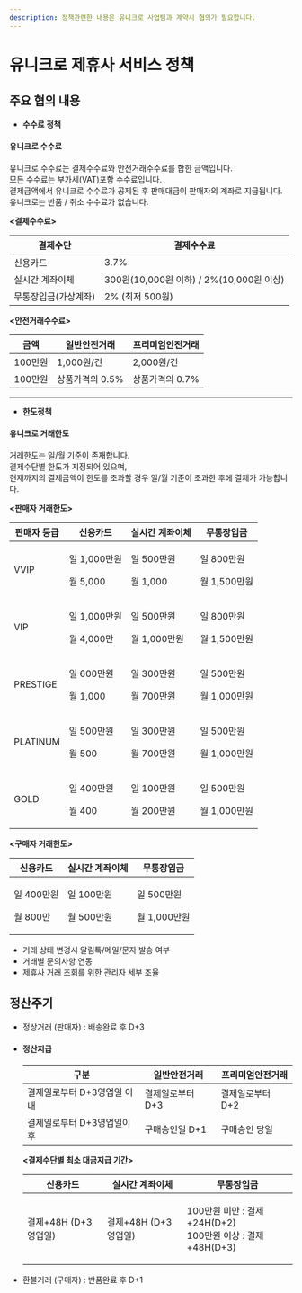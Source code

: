 ```yaml
---
description: 정책관련한 내용은 유니크로 사업팀과 계약시 협의가 필요합니다.
---
```


# 유니크로 제휴사 서비스 정책



## 주요 협의 내용

* **수수료 정책**

#### 유니크로 수수료

유니크로 수수료는 결제수수료와 안전거래수수료를 합한 금액입니다.\
모든 수수료는 부가세(VAT)포함 수수료입니다.\
결제금액에서 유니크로 수수료가 공제된 후 판매대금이 판매자의 계좌로 지급됩니다.\
유니크로는 반품 / 취소 수수료가 없습니다.

**<결제수수료>**

| 결제수단        | 결제수수료                             |
| ----------- | --------------------------------- |
| 신용카드        | 3.7%                              |
| 실시간 계좌이체    | 300원(10,000원 이하) / 2%(10,000원 이상) |
| 무통장입금(가상계좌) | 2% (최저 500원)                      |

**<안전거래수수료>**

| 금액     | 일반안전거래     | 프리미엄안전거래   |
| ------ | ---------- | ---------- |
| 100만원  | 1,000원/건   | 2,000원/건   |
| 100만원  | 상품가격의 0.5% | 상품가격의 0.7% |

****

* **한도정책**&#x20;

#### 유니크로 거래한도

거래한도는 일/월 기준이 존재합니다.\
결제수단별 한도가 지정되어 있으며, \
현재까지의 결제금액이 한도를 초과할 경우 일/월 기준이 초과한 후에 결제가 가능합니다.

**<판매자 거래한도>**

| 판매자 등급   | 신용카드                            | 실시간 계좌이체                       | 무통장입금                          |
| -------- | ------------------------------- | ------------------------------ | ------------------------------ |
| VVIP     | <p>일 1,000만원</p><p>월 5,000</p>  | <p>일 500만원</p><p>월 1,000</p>   | <p>일 800만원</p><p>월 1,500만원</p> |
| VIP      | <p>일 1,000만원</p><p>월 4,000만</p> | <p>일 500만원</p><p>월 1,000만원</p> | <p>일 800만원</p><p>월 1,500만원</p> |
| PRESTIGE | <p>일 600만원</p><p>월 1,000</p>    | <p>일 300만원</p><p>월 700만원</p>   | <p>일 500만원</p><p>월 1,000만원</p> |
| PLATINUM | <p>일 500만원</p><p>월 500</p>      | <p>일 300만원</p><p>월 700만원</p>   | <p>일 500만원</p><p>월 1,000만원</p> |
| GOLD     | <p>일 400만원</p><p>월 400</p>      | <p>일 100만원</p><p>월 200만원</p>   | <p>일 500만원</p><p>월 1,000만원</p> |

**<구매자 거래한도>**&#x20;

| 신용카드                        | 실시간 계좌이체                     | 무통장입금                          |
| --------------------------- | ---------------------------- | ------------------------------ |
| <p>일 400만원</p><p>월 800만</p> | <p>일 100만원</p><p>월 500만원</p> | <p>일 500만원</p><p>월 1,000만원</p> |



* 거래 상태 변경시 알림톡/메일/문자 발송 여부
* 거래별 문의사항 연동
* 제휴사 거래 조회를 위한 관리자 세부 조율

## 정산주기

* 정상거래 (판매자) : 배송완료 후 D+3
*   #### 정산지급&#x20;

    | 구분               | 일반안전거래     | 프리미엄안전거래   |
    | ---------------- | ---------- | ---------- |
    | 결제일로부터 D+3영업일 이내 | 결제일로부터 D+3 | 결제일로부터 D+2 |
    | 결제일로부터 D+3영업일이후  | 구매승인일 D+1  | 구매승인 당일    |

    **<결제수단별 최소 대금지급 기간>**

    | 신용카드            | 실시간 계좌이체        | 무통장입금                                                   |
    | --------------- | --------------- | ------------------------------------------------------- |
    | 결제+48H (D+3영업일) | 결제+48H (D+3영업일) | <p>100만원 미만 : 결제+24H(D+2)<br>100만원 이상 : 결제+48H(D+3)</p> |


* 환불거래 (구매자) : 반품완료 후 D+1
